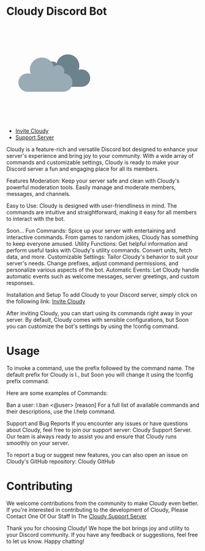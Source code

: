 # Cloudy Discord Bot

![CloudyLogo](cloudy.png)

- [Invite Cloudy](https://discord.com/oauth2/authorize?client_id=1130917657676353557&scope=bot&permissions=8)
- [Support Server](https://discord.gg/8FFjEVCP)


Cloudy is a feature-rich and versatile Discord bot designed to enhance your server's experience and bring joy to your community. With a wide array of commands and customizable settings, Cloudy is ready to make your Discord server a fun and engaging place for all its members.

Features
Moderation: Keep your server safe and clean with Cloudy's powerful moderation tools. Easily manage and moderate members, messages, and channels.

Easy to Use: Cloudy is designed with user-friendliness in mind. The commands are intuitive and straightforward, making it easy for all members to interact with the bot.

Soon... 
  Fun Commands: Spice up your server with entertaining and interactive commands. From games to random jokes, Cloudy has something to keep everyone amused.
  Utility Functions: Get helpful information and perform useful tasks with Cloudy's utility commands. Convert units, fetch data, and more.
  Customizable Settings: Tailor Cloudy's behavior to suit your server's needs. Change prefixes, adjust command permissions, and personalize various aspects of the bot.
  Automatic Events: Let Cloudy handle automatic events such as welcome messages, server greetings, and custom responses.

Installation and Setup
To add Cloudy to your Discord server, simply click on the following link: [Invite Cloudy](https://discord.com/oauth2/authorize?client_id=1130917657676353557&scope=bot&permissions=8)

After inviting Cloudy, you can start using its commands right away in your server. By default, Cloudy comes with sensible configurations, but Soon you can customize the bot's settings by using the !config command.

# Usage
To invoke a command, use the prefix followed by the command name. The default prefix for Cloudy is l., but Soon you will change it using the !config prefix command.

Here are some examples of Commands:

Ban a user: l.ban <@user> [reason]
For a full list of available commands and their descriptions, use the l.help command.

Support and Bug Reports
If you encounter any issues or have questions about Cloudy, feel free to join our support server: Cloudy Support Server. Our team is always ready to assist you and ensure that Cloudy runs smoothly on your server.

To report a bug or suggest new features, you can also open an issue on Cloudy's GitHub repository: Cloudy GitHub

# Contributing
We welcome contributions from the community to make Cloudy even better. If you're interested in contributing to the development of Cloudy, Please Contact One Of Our Staff In The [Cloudy Support Server](https://discord.gg/8FFjEVCP)


Thank you for choosing Cloudy! We hope the bot brings joy and utility to your Discord community. If you have any feedback or suggestions, feel free to let us know. Happy chatting!
